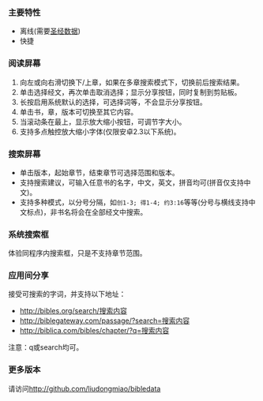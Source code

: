 ### 主要特性
* 离线(需要[圣经数据](http://github.com/liudongmiao/bibledata#%E4%B8%AD%E6%96%87))
* 快捷

### 阅读屏幕
1. 向左或向右滑切换下/上章，如果在多章搜索模式下，切换前后搜索结果。
2. 单击选择经文，再次单击取消选择；显示分享按钮，同时复制到剪贴板。
3. 长按启用系统默认的选择，可选择词等，不会显示分享按钮。
4. 单击书，章，版本可切换至其它内容。
5. 当滚动条在最上，显示放大缩小按钮，可调节字大小。
6. 支持多点触控放大缩小字体(仅限安卓2.3以下系统)。

### 搜索屏幕
* 单击版本，起始章节，结束章节可选择范围和版本。
* 支持搜索建议，可输入任意书的名字，中文，英文，拼音均可(拼音仅支持中文)。
* 支持多种模式，以分号分隔，如`创1-3; 得1-4; 约3:16`等等(分号与横线支持中文标点)，非书名将会在全部经文中搜索。

### 系统搜索框
体验同程序内搜索框，只是不支持章节范围。

### 应用间分享
接受可搜索的字词，并支持以下地址：

* http://bibles.org/search/搜索内容
* http://biblegateway.com/passage/?search=搜索内容
* http://biblica.com/bibles/chapter/?q=搜索内容

注意：q或search均可。

### 更多版本
请访问<http://github.com/liudongmiao/bibledata>
